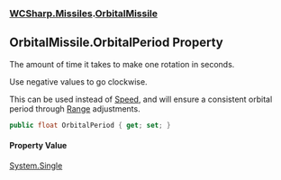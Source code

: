 ### [WCSharp.Missiles](WCSharp.Missiles.md 'WCSharp.Missiles').[OrbitalMissile](WCSharp.Missiles.OrbitalMissile.md 'WCSharp.Missiles.OrbitalMissile')

## OrbitalMissile.OrbitalPeriod Property

The amount of time it takes to make one rotation in seconds.  
  
Use negative values to go clockwise.  
  
This can be used instead of [Speed](WCSharp.Missiles.OrbitalMissile.Speed.md 'WCSharp.Missiles.OrbitalMissile.Speed'), and will ensure a consistent orbital period through [Range](WCSharp.Missiles.OrbitalMissile.Range.md 'WCSharp.Missiles.OrbitalMissile.Range') adjustments.

```csharp
public float OrbitalPeriod { get; set; }
```

#### Property Value
[System.Single](https://docs.microsoft.com/en-us/dotnet/api/System.Single 'System.Single')